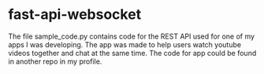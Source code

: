 # fast-api-websocket

The file sample_code.py contains code for the REST API used for one of my apps I was developing. 
The app was made to help users watch youtube videos together and chat at the same time. The code for app could be found in another repo in my profile.

